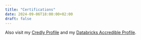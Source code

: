 ```yaml
---
title: "Certifications"
date: 2024-09-06T18:00:00+02:00
draft: false
---
```


Also visit my [Credly Profile](https://www.credly.com/users/gerold-busch) and my [Databricks Accredible Profile](https://credentials.databricks.com/profile/geroldbusch491694/wallet).